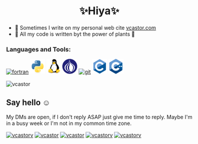 <h1 align="center">✨Hiya✨</h1>
<!--<p align="left"> <img src="https://komarev.com/ghpvc/?username=vcastor&label=Profile%20views&color=0e75b6&style=flat" alt="vcastor" /> </p>-->

- 📝 Sometimes I write on my personal web cite [vcastor.com](https://vcastor.com)
- 🌱 All my code is written byt the power of plants 🌱

<h3 align="left">Languages and Tools:</h3>  

<p align="left">
  <a href="https://fortran-lang.org" target="_blank" rel="noreferrer"> <img src="https://upload.wikimedia.org/wikipedia/commons/b/b8/Fortran_logo.svg" alt="fortran" width="40" height="40"/></a> 
  <a href="https://www.python.org" target="_blank" rel="noreferrer"> <img src="https://raw.githubusercontent.com/devicons/devicon/master/icons/python/python-original.svg" alt="python" width="40" height="40"/></a>
  <a href="https://www.linux.org/" target="_blank" rel="noreferrer"> <img src="https://raw.githubusercontent.com/devicons/devicon/master/icons/linux/linux-original.svg" alt="linux" width="40" height="40"/></a> 
  <a href="https://www.perl.org/" target="_blank" rel="noreferrer"> <img src="https://raw.githubusercontent.com/devicons/devicon/master/icons/perl/perl-original.svg" alt="perl" width="40" height="40"/></a>
  <a href="https://git-scm.com/" target="_blank" rel="noreferrer"> <img src="https://www.vectorlogo.zone/logos/git-scm/git-scm-icon.svg" alt="git" width="40" height="40"/></a> 
  <a href="https://www.cprogramming.com/" target="_blank" rel="noreferrer"> <img src="https://raw.githubusercontent.com/devicons/devicon/master/icons/c/c-original.svg" alt="c" width="40" height="40"/></a> 
  <a href="https://www.w3schools.com/cpp/" target="_blank" rel="noreferrer"> <img src="https://raw.githubusercontent.com/devicons/devicon/master/icons/cplusplus/cplusplus-original.svg" alt="cplusplus" width="40" height="40"/></a> 
</p> 

  <p>
    <img align="center" src="https://github-readme-stats.vercel.app/api/top-langs?username=vcastor&show_icons=true&locale=en&layout=compact" alt="vcastor" />
  </p>

## Say hello ☺️

My DMs are open, if I don't reply ASAP just give me time to reply. Maybe I'm in a busy week or I'm not in my common time zone.

  <p align="left">  
    <a href="https://twitter.com/vcastorv" target="blank"><img align="center" src="https://raw.githubusercontent.com/rahuldkjain/github-profile-readme-generator/master/src/images/icons/Social/twitter.svg" alt="vcastorv" height="30" width="40" /></a>  
    <a href="https://linkedin.com/in/vcastor" target="blank"><img align="center" src="https://raw.githubusercontent.com/rahuldkjain/github-profile-readme-generator/master/src/images/icons/Social/linked-in-alt.svg" alt="vcastor" height="30" width="40" /></a>  
    <a href="https://stackoverflow.com/users/vcastor" target="blank"><img align="center" src="https://raw.githubusercontent.com/rahuldkjain/github-profile-readme-generator/master/src/images/icons/Social/stack-overflow.svg" alt="vcastor" height="30" width="40" /></a>  
    <a href="https://fb.com/vcastorv" target="blank"><img align="center" src="https://raw.githubusercontent.com/rahuldkjain/github-profile-readme-generator/master/src/images/icons/Social/facebook.svg" alt="vcastorv" height="30" width="40" /></a>  
    <a href="https://instagram.com/vcastorv" target="blank"><img align="center" src="https://raw.githubusercontent.com/rahuldkjain/github-profile-readme-generator/master/src/images/icons/Social/instagram.svg" alt="vcastorv" height="30" width="40" /></a>   
</p>

